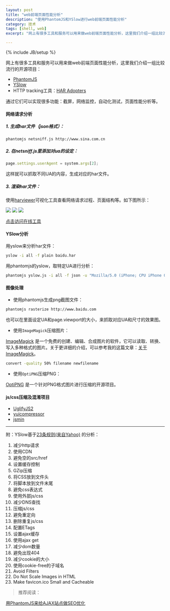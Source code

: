 ```yaml
---
layout: post
title: "web前端页面性能分析"
description: "使用PhantomJS和YSlow进行web前端页面性能分析"
category: 技术
tags: [shell, web]
excerpt: "网上有很多工具和服务可以用来做web前端页面性能分析，这里我们介绍一组比较流行的开源项目："

---
```

{% include JB/setup %}

网上有很多工具和服务可以用来做web前端页面性能分析，这里我们介绍一组比较流行的开源项目：

* [PhantomJS](http://phantomjs.org)
* [YSlow](http://yslow.org)
* HTTP tracking工具：[HAR Adopters](http://www.softwareishard.com/blog/har-adopters/)

通过它们可以实现很多功能：截屏，网络监控，自动化测试，页面性能分析等。

#### 网络请求分析

##### 1. 生成har文件（json格式）：

```sh
phantomjs netsniff.js http://www.sina.com.cn
```

##### 2. 在netsniff.js里添加对ua的设定：

```js
page.settings.userAgent = system.args[2];
```

这样就可以抓取不同UA的内容，生成对应的har文件。

##### 3. 渲染har文件：

使用[harviewer](https://github.com/janodvarko/harviewer)可视化工具查看网络请求过程、页面结构等。如下图所示：

![](http://www.softwareishard.com/har/images/scr-har-viewer.png)
![](http://www.softwareishard.com/har/images/scr-har-viewer-stats.png)  ![](http://www.softwareishard.com/har/images/scr-har-viewer-dom.png)

[点击访问在线工具](http://www.softwareishard.com/har/viewer/)

#### YSlow分析

用yslow来分析har文件：

```sh
yslow -i all -f plain baidu.har
```

用phantomjs的yslow，取特定UA进行分析：

```sh
phantomjs yslow.js -i all -f json -u "Mozilla/5.0 (iPhone; CPU iPhone OS 8_1_2 like Mac OS X) AppleWebKit/600.1.4 (KHTML, like Gecko) Version/8.0 Mobile/12B440 Safari/600.1.4" "http://sae.sina.com.cn/?m=front&a=mobile" > saemobile.json
```

#### 图像处理

* 使用phantomjs生成png截图文件：

```sh
phantomjs rasterize http://www.baidu.com
```

也可以在里面设定UA和page.viewport的大小，来抓取对应UA和尺寸的效果图。

* 使用`ImageMagick`压缩图片：

[ImageMagick](http://www.imagemagick.com.cn/index.html) 是一个免费的创建、编辑、合成图片的软件，它可以读取、转换、写入多种格式的图片。关于更详细的介绍，可以参考我的这篇文章：[关于ImageMagick](http://leyleo.github.io/技术/2015/03/28/ImageMagick)。

```sh
convert -quality 50% filename newfilename
```

* 使用`OptiPNG`压缩PNG：

[OptiPNG](http://optipng.sourceforge.net) 是一个针对PNG格式图片进行压缩的开源项目。

#### js/css压缩及混淆项目

* [UglifyJS2](https://github.com/mishoo/UglifyJS2)
* [yuicompressor](http://yui.github.io/yuicompressor/)
* [jsmin](http://crockford.com/javascript/jsmin)

-----

附：YSlow基于[23条规则(来自Yahoo)](https://developer.yahoo.com/performance/rules.html) 的分析：

1. 减少http请求
2. 使用CDN
3. 避免空的src/href
4. 设置缓存控制
5. GZip压缩
6. 将CSS放到文件头
7. 将脚本放到文件末尾
8. 避免css表达式
9. 使用外部js/css
10. 减少DNS查找
11. 压缩js/css
12. 避免重定向
13. 删除重复js/css
14. 配置ETags
15. 设置ajax缓存
16. 使用ajax get
17. 减少dom数量
18. 避免出现404
19. 减少cookie的大小
20. 使用cookie-free的子域名
21. Avoid Filters
22. Do Not Scale Images in HTML
23. Make favicon.ico Small and Cacheable

> 推荐阅读：

[用PhantomJS来给AJAX站点做SEO优化](http://f2er.info/article/29)
